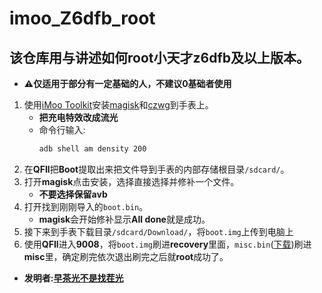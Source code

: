 # imoo_Z6dfb_root
## 该仓库用与讲述如何root小天才z6dfb及以上版本。

- **⚠仅适用于部分有一定基础的人，不建议0基础者使用**

1. 使用[iMoo Toolkit](https://github.com/ReX-iMoo-Team/iMoo-Toolkit)安装[magisk](https://github.com/topjohnwu/Magisk/releases/tag/v23.0)和[czwg](https://github.com/ReX-iMoo-Team/imoo_Z6dfb_root/tree/main/apks/czwg_145984.apk)到手表上。
   - **把充电特效改成流光**
   - 命令行输入: 
       ```sh
       adb shell am density 200
       ```
2. 在**QFIl**把**Boot**提取出来把文件导到手表的内部存储根目录`/sdcard/`。
3. 打开**magisk**点击安装，选择直接选择并修补一个文件。
   - **不要选择保留avb**
4. 打开找到刚刚导入的`boot.bin`。
   - **magisk**会开始修补显示**All done**就是成功。
5. 接下来到手表下载目录`/sdcard/Download/`，将`boot.img`上传到电脑上
6. 使用**QFIl**进入**9008**，将`boot.img`刷进**recovery**里面，`misc.bin`([下载](https://github.com/ReX-iMoo-Team/imoo_Z6dfb_root/blob/main/misc/misc.bin))刷进**misc**里，确定刷完依次退出刷完之后就**root**成功了。

- **发明者:[早茶光不是找茬光](https://space.bilibili.com/1268760897)**
